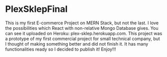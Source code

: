 # PlexSklepFinal

This is my first E-commerce Project on MERN Stack, but not the last. I love the possibilities which React with non-relative Mongo Database gives. 
You can see it uploaded on Heroku: plex-sklep.herokuapp.com. 
This project was a prototype of my first commercial project for small technical company, but I thought of making something better and did not finish it.
It has many functionalities ready so I decided to publish it! Enjoy!!!
